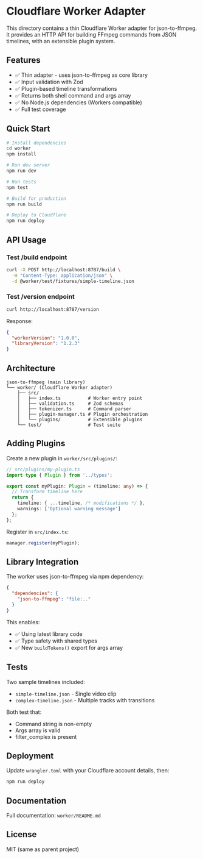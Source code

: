 # Cloudflare Worker Adapter

This directory contains a thin Cloudflare Worker adapter for json-to-ffmpeg. It provides an HTTP API for building FFmpeg commands from JSON timelines, with an extensible plugin system.

## Features

- ✅ Thin adapter - uses json-to-ffmpeg as core library
- ✅ Input validation with Zod
- ✅ Plugin-based timeline transformations
- ✅ Returns both shell command and args array
- ✅ No Node.js dependencies (Workers compatible)
- ✅ Full test coverage

## Quick Start

```bash
# Install dependencies
cd worker
npm install

# Run dev server
npm run dev

# Run tests
npm test

# Build for production
npm run build

# Deploy to Cloudflare
npm run deploy
```

## API Usage

### Test /build endpoint

```bash
curl -X POST http://localhost:8787/build \
  -H "Content-Type: application/json" \
  -d @worker/test/fixtures/simple-timeline.json
```

### Test /version endpoint

```bash
curl http://localhost:8787/version
```

Response:
```json
{
  "workerVersion": "1.0.0",
  "libraryVersion": "1.2.3"
}
```

## Architecture

```
json-to-ffmpeg (main library)
└── worker/ (Cloudflare Worker adapter)
    ├── src/
    │   ├── index.ts          # Worker entry point
    │   ├── validation.ts     # Zod schemas
    │   ├── tokenizer.ts      # Command parser
    │   ├── plugin-manager.ts # Plugin orchestration
    │   └── plugins/          # Extensible plugins
    └── test/                 # Test suite
```

## Adding Plugins

Create a new plugin in `worker/src/plugins/`:

```typescript
// src/plugins/my-plugin.ts
import type { Plugin } from '../types';

export const myPlugin: Plugin = (timeline: any) => {
  // Transform timeline here
  return {
    timeline: { ...timeline, /* modifications */ },
    warnings: ['Optional warning message']
  };
};
```

Register in `src/index.ts`:

```typescript
manager.register(myPlugin);
```

## Library Integration

The worker uses json-to-ffmpeg via npm dependency:

```json
{
  "dependencies": {
    "json-to-ffmpeg": "file:.."
  }
}
```

This enables:
- ✅ Using latest library code
- ✅ Type safety with shared types
- ✅ New `buildTokens()` export for args array

## Tests

Two sample timelines included:
- `simple-timeline.json` - Single video clip
- `complex-timeline.json` - Multiple tracks with transitions

Both test that:
- Command string is non-empty
- Args array is valid
- filter_complex is present

## Deployment

Update `wrangler.toml` with your Cloudflare account details, then:

```bash
npm run deploy
```

## Documentation

Full documentation: `worker/README.md`

## License

MIT (same as parent project)
